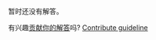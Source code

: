 
暂时还没有解答。

有兴趣[贡献你的解答](https://github.com/BFEdev/BFE.dev-solutions/blob/main/problem/find-the-single-integer_zh.md)吗? [Contribute guideline](https://github.com/BFEdev/BFE.dev-solutions#how-to-contribute)

